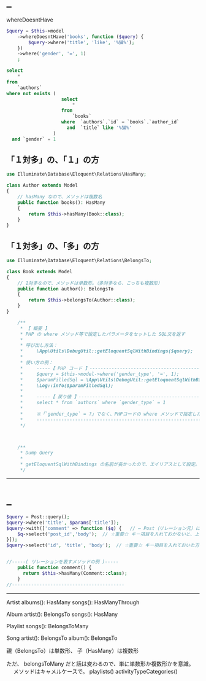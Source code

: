 # _
whereDoesntHave
```php
$query = $this->model
    ->whereDoesntHave('books', function ($query) {
        $query->where('title', 'like', '%猫%');
    })
    ->where('gender', '=', 1)
    ;
```

```sql
select
    *
from
    `authors`
where not exists (
                    select
                        *
                    from
                        `books`
                    where  `authors`.`id` = `books`.`author_id`
                      and  `title` like '%猫%'
                 ) 
  and `gender` = 1
```


## 「１対多」の、「１」の方
```php
use Illuminate\Database\Eloquent\Relations\HasMany;

class Author extends Model
{
    // hasMany なので、メソッドは複数名
    public function books(): HasMany
    {
        return $this->hasMany(Book::class);
    }
}
```

## 「１対多」の、「多」の方
```php
use Illuminate\Database\Eloquent\Relations\BelongsTo;

class Book extends Model
{
    // 1対多なので、メソッドは単数形。（多対多なら、こっちも複数形）
    public function author(): BelongsTo
    {
        return $this->belongsTo(Author::class);
    }
}
```

```php
    /**
     * 【 概要 】
     * PHP の where メソッド等で設定したパラメータをセットした SQL文を返す
     *
     * 呼び出し方法：
     *     \App\Utils\DebugUtil::getEloquentSqlWithBindings($query);
     *
     * 使い方の例：
     *     -----【 PHP コード 】--------------------------------------------------------
     *     $query = $this->model->where('gender_type', '=', 1);
     *     $paramFilledSql = \App\Utils\DebugUtil::getEloquentSqlWithBindings($query);
     *     \Log::info($paramFilledSql);
     *
     *     -----【 戻り値 】-------------------------------------------------------------
     *     select * from `authors` where `gender_type` = 1
     *
     *     ※「`gender_type` = ?」でなく、PHPコードの where メソッドで指定した値がセットされた SQL が出力される
     *     -----------------------------------------------------------------------------
     */



    /**
     * Dump Query
     *
     * getEloquentSqlWithBindings の名前が長かったので、エイリアスとして設定。
     */
```


_______________________________________________________________________________________________________________________________________
# _

```php
$query = Post::query();
$query->where('title', $params['title']);
$query->with(['comment' => function ($q) {   // ← Post（リレーション元）に、「comment」というリレーションを表現するメソッド名が必要。
    $q->select('post_id','body');  // ☆重要☆ キー項目を入れておかないと、上手く取れないみたいだぞ。
}]);
$query->select('id', 'title', 'body');  // ☆重要☆ キー項目を入れておいた方がいいみたいだぞ。


//-----( リレーションを表すメソッドの例 )-----
    public function comment() {
      return $this->hasMany(Comment::class);
    }
//-----------------------------------------
```

_______________________________________________________________________________________________________________________________________

Artist
albums(): HasMany
songs(): HasManyThrough


Album
artist(): BelongsTo
songs(): HasMany


Playlist
songs(): BelongsToMany


Song
artist(): BelongsTo
album(): BelongsTo



親（BelongsTo）は単数形、
子（HasMany）は複数形

ただ、
belongsToMany だと話は変わるので、単に単数形か複数形かを意識。
　
メソッドはキャメルケースで。
playlists()
activityTypeCategories()
